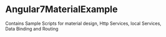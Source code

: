 # Angular7MaterialExample
Contains Sample Scripts for material design, Http Services, local Services, Data Binding and Routing
